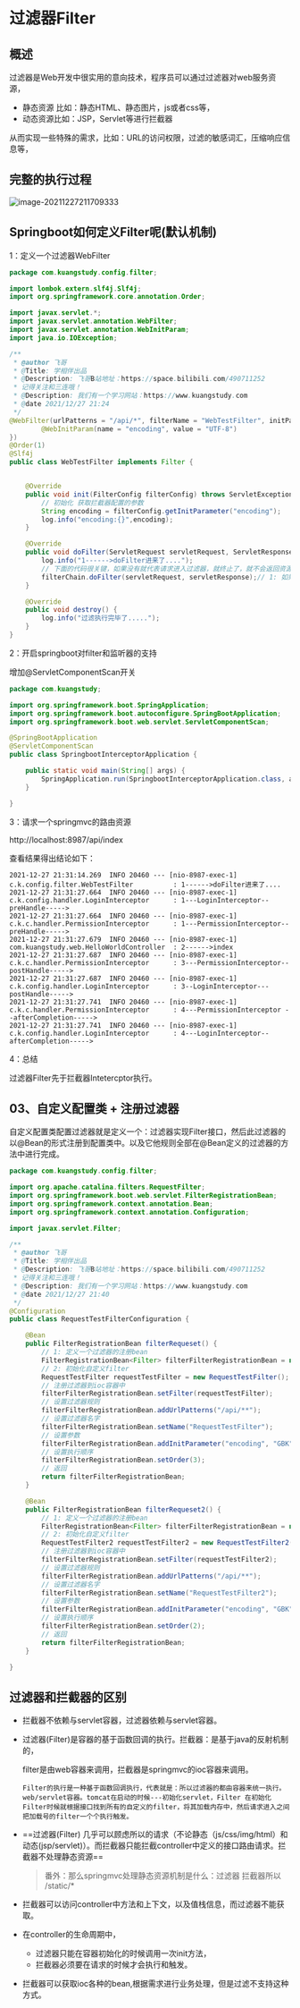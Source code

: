 # 过滤器Filter



## 概述

过滤器是Web开发中很实用的意向技术，程序员可以通过过滤器对web服务资源，

- 静态资源 比如：静态HTML、静态图片，js或者css等，
- 动态资源比如：JSP，Servlet等进行拦截器

从而实现一些特殊的需求，比如：URL的访问权限，过滤的敏感词汇，压缩响应信息等，

## 完整的执行过程

![image-20211227211709333](%E8%BF%87%E6%BB%A4%E5%99%A8Filter.assets/image-20211227211709333.png)





## Springboot如何定义Filter呢(默认机制)

1：定义一个过滤器WebFilter

```java
package com.kuangstudy.config.filter;

import lombok.extern.slf4j.Slf4j;
import org.springframework.core.annotation.Order;

import javax.servlet.*;
import javax.servlet.annotation.WebFilter;
import javax.servlet.annotation.WebInitParam;
import java.io.IOException;

/**
 * @author 飞哥
 * @Title: 学相伴出品
 * @Description: 飞哥B站地址：https://space.bilibili.com/490711252
 * 记得关注和三连哦！
 * @Description: 我们有一个学习网站：https://www.kuangstudy.com
 * @date 2021/12/27 21:24
 */
@WebFilter(urlPatterns = "/api/*", filterName = "WebTestFilter", initParams = {
        @WebInitParam(name = "encoding", value = "UTF-8")
})
@Order(1)
@Slf4j
public class WebTestFilter implements Filter {


    @Override
    public void init(FilterConfig filterConfig) throws ServletException {
        // 初始化 获取拦截器配置的参数
        String encoding = filterConfig.getInitParameter("encoding");
        log.info("encoding:{}",encoding);
    }

    @Override
    public void doFilter(ServletRequest servletRequest, ServletResponse servletResponse, FilterChain filterChain) throws IOException, ServletException {
        log.info("1------>doFilter进来了....");
        // 下面的代码很关键，如果没有就代表请求进入过滤器，就终止了，就不会返回资源给用户
        filterChain.doFilter(servletRequest, servletResponse);// 1: 如果还有过滤器，会进入到下一个过滤器  2：如果没有过滤器。直接去访问servlet /jsp/ 静态资源
    }

    @Override
    public void destroy() {
        log.info("过滤执行完毕了.....");
    }
}

```

2：开启springboot对filter和监听器的支持

增加@ServletComponentScan开关

```java
package com.kuangstudy;

import org.springframework.boot.SpringApplication;
import org.springframework.boot.autoconfigure.SpringBootApplication;
import org.springframework.boot.web.servlet.ServletComponentScan;

@SpringBootApplication
@ServletComponentScan
public class SpringbootInterceptorApplication {

    public static void main(String[] args) {
        SpringApplication.run(SpringbootInterceptorApplication.class, args);
    }

}

```

3：请求一个springmvc的路由资源

http://localhost:8987/api/index

查看结果得出结论如下：

```properties
2021-12-27 21:31:14.269  INFO 20460 --- [nio-8987-exec-1] c.k.config.filter.WebTestFilter          : 1------>doFilter进来了....
2021-12-27 21:31:27.664  INFO 20460 --- [nio-8987-exec-1] c.k.config.handler.LoginInterceptor      : 1---LoginInterceptor--preHandle----->
2021-12-27 21:31:27.664  INFO 20460 --- [nio-8987-exec-1] c.k.c.handler.PermissionInterceptor      : 1---PermissionInterceptor--preHandle----->
2021-12-27 21:31:27.679  INFO 20460 --- [nio-8987-exec-1] com.kuangstudy.web.HelloWorldController  : 2------>index
2021-12-27 21:31:27.687  INFO 20460 --- [nio-8987-exec-1] c.k.c.handler.PermissionInterceptor      : 3---PermissionInterceptor--postHandle----->
2021-12-27 21:31:27.687  INFO 20460 --- [nio-8987-exec-1] c.k.config.handler.LoginInterceptor      : 3--LoginInterceptor---postHandle----->
2021-12-27 21:31:27.741  INFO 20460 --- [nio-8987-exec-1] c.k.c.handler.PermissionInterceptor      : 4---PermissionInterceptor --afterCompletion----->
2021-12-27 21:31:27.741  INFO 20460 --- [nio-8987-exec-1] c.k.config.handler.LoginInterceptor      : 4---LoginInterceptor--afterCompletion----->
```

4：总结

过滤器Filter先于拦截器Intetercptor执行。







## 03、自定义配置类  +  注册过滤器

自定义配置类配置过滤器就是定义一个：过滤器实现Filter接口，然后此过滤器的以@Bean的形式注册到配置类中。以及它他规则全部在@Bean定义的过滤器的方法中进行完成。

```java
package com.kuangstudy.config.filter;

import org.apache.catalina.filters.RequestFilter;
import org.springframework.boot.web.servlet.FilterRegistrationBean;
import org.springframework.context.annotation.Bean;
import org.springframework.context.annotation.Configuration;

import javax.servlet.Filter;

/**
 * @author 飞哥
 * @Title: 学相伴出品
 * @Description: 飞哥B站地址：https://space.bilibili.com/490711252
 * 记得关注和三连哦！
 * @Description: 我们有一个学习网站：https://www.kuangstudy.com
 * @date 2021/12/27 21:40
 */
@Configuration
public class RequestTestFilterConfiguration {

    @Bean
    public FilterRegistrationBean filterRequeset() {
        // 1: 定义一个过滤器的注册bean
        FilterRegistrationBean<Filter> filterFilterRegistrationBean = new FilterRegistrationBean<>();
        // 2: 初始化自定义filter
        RequestTestFilter requestTestFilter = new RequestTestFilter();
        // 注册过滤器到ioc容器中
        filterFilterRegistrationBean.setFilter(requestTestFilter);
        // 设置过滤器规则
        filterFilterRegistrationBean.addUrlPatterns("/api/**");
        // 设置过滤器名字
        filterFilterRegistrationBean.setName("RequestTestFilter");
        // 设置参数
        filterFilterRegistrationBean.addInitParameter("encoding", "GBK");
        // 设置执行顺序
        filterFilterRegistrationBean.setOrder(3);
        // 返回
        return filterFilterRegistrationBean;
    }

    @Bean
    public FilterRegistrationBean filterRequeset2() {
        // 1: 定义一个过滤器的注册bean
        FilterRegistrationBean<Filter> filterFilterRegistrationBean = new FilterRegistrationBean<>();
        // 2: 初始化自定义filter
        RequestTestFilter2 requestTestFilter2 = new RequestTestFilter2();
        // 注册过滤器到ioc容器中
        filterFilterRegistrationBean.setFilter(requestTestFilter2);
        // 设置过滤器规则
        filterFilterRegistrationBean.addUrlPatterns("/api/**");
        // 设置过滤器名字
        filterFilterRegistrationBean.setName("RequestTestFilter2");
        // 设置参数
        filterFilterRegistrationBean.addInitParameter("encoding", "GBK");
        // 设置执行顺序
        filterFilterRegistrationBean.setOrder(2);
        // 返回
        return filterFilterRegistrationBean;
    }

}

```



## 过滤器和拦截器的区别

- 拦截器不依赖与servlet容器，过滤器依赖与servlet容器。

- 过滤器(Filter)是容器的基于函数回调的执行。拦截器：是基于java的反射机制的，

  filter是由web容器来调用，拦截器是springmvc的ioc容器来调用。

  ```properties
  Filter的执行是一种基于函数回调执行，代表就是：所以过滤器的都由容器来统一执行。web/servlet容器。tomcat在启动的时候---初始化servlet，Filter 在初始化Filter时候就根据接口找到所有的自定义的filter，将其加载内存中，然后请求进入之间把加载号的filter一个个执行触发。
  ```

- ==过滤器(Filter) 几乎可以顾虑所以的请求（不论静态（js/css/img/html）和动态(jsp/servlet)）。而拦截器只能拦截controller中定义的接口路由请求。拦截器不处理静态资源==

  > 番外：那么springmvc处理静态资源机制是什么：过滤器   拦截器所以 /static/*

- 拦截器可以访问controller中方法和上下文，以及值栈信息，而过滤器不能获取。
- 在controller的生命周期中，
  - 过滤器只能在容器初始化的时候调用一次init方法，
  - 拦截器必须要在请求的时候才会执行和触发。
- 拦截器可以获取ioc各种的bean,根据需求进行业务处理，但是过滤不支持这种方式。







